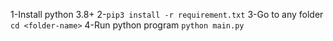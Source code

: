 1-Install python 3.8+
2-`pip3 install -r requirement.txt`
3-Go to any folder
`cd <folder-name>`
4-Run python program
`python main.py`
